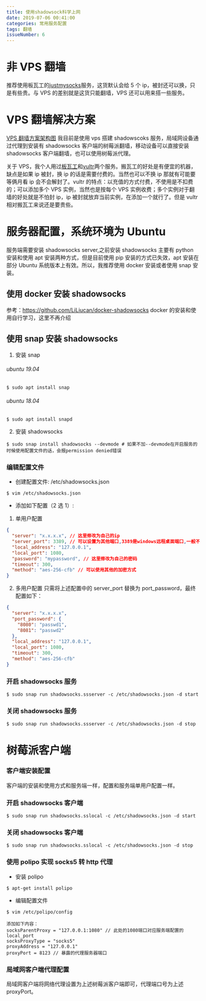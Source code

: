 ```yaml
---
title: 使用shadowsock科学上网
date: 2019-07-06 00:41:00
categories: 常用服务配置
tags: 翻墙
issueNumber: 6
---
```


# 非 VPS 翻墙

推荐使用板瓦工的[justmysocks](http://justmysocks1.net)服务，这货默认会给 5 个 ip，被封还可以换，只是有些贵。与 VPS 的差别就是这货只能翻墙，VPS 还可以用来搭一些服务。

# VPS 翻墙解决方案

[VPS 翻墙方案架构图](https://github.com/LiLiucan/drawio-charts/blob/master/shadowsocks.png)
我目前是使用 vps 搭建 shadowscoks 服务，局域网设备通过代理到安装有 shadowsocks 客户端的树莓派翻墙，移动设备可以直接安装 shadowsocks 客户端翻墙，也可以使用树莓派代理。

关于 VPS，我个人用过[板瓦工](https://bwh88.net)和[vultr](https://vultr.com)两个服务。搬瓦工的好处是有便宜的机器，缺点是如果 ip 被封，换 ip 的话是需要付费的。当然也可以不换 ip 那就有可能要等俩月看 ip 会不会解封了。vultr 的特点：以充值的方式付费，不使用是不扣费的；可以添加多个 VPS 实例，当然也是按每个 VPS 实例收费；多个实例对于翻墙的好处就是不怕封 ip，ip 被封就放弃当前实例，在添加一个就行了。但是 vultr 相对搬瓦工来说还是要贵些。

# 服务器配置，系统环境为 Ubuntu

服务端需要安装 shadowsocks server,之前安装 shadowsocks 主要有 python 安装和使用 apt 安装两种方式，但是目前使用 pip 安装的方式已失效，apt 安装在部分 Ubuntu 系统版本上有效。所以，我推荐使用 docker 安装或者使用 snap 安装。

## 使用 docker 安装 shadowsocks

参考：https://github.com/LiLiucan/docker-shadowsocks
docker 的安装和使用自行学习，这里不再介绍

## 使用 snap 安装 shadowsocks

1. 安装 snap

###### ubuntu 19.04

```shell
$ sudo apt install snap
```

###### ubuntu 18.04

```shell
$ sudo apt install snapd
```

2. 安装 shadowsocks

```shell
$ sudo snap install shadowsocks --devmode # 如果不加--devmode在开启服务的时候使用配置文件的话，会报permission denied错误
```

### 编辑配置文件

- 创建配置文件: /etc/shadowsocks.json

```shell
$ vim /etc/shadowsocks.json
```

- 添加如下配置（2 选 1）:

1. 单用户配置

```json
{
  "server": "x.x.x.x", // 这里修改为自己的ip
  "server_port": 3389, // 可以设置为其他端口,3389是windows远程桌面端口,一般不会被封
  "local_address": "127.0.0.1",
  "local_port": 1080,
  "password": "mypassword", // 这里修改为自己的密码
  "timeout": 300,
  "method": "aes-256-cfb" // 可以使用其他的加密方式
}
```

2. 多用户配置
   只需将上述配置中的 server_port 替换为 port_password，最终配置如下：

```json
{
  "server": "x.x.x.x",
  "port_password": {
    "8080": "passwd1",
    "8081": "passwd2"
  },
  "local_address": "127.0.0.1",
  "local_port": 1080,
  "timeout": 300,
  "method": "aes-256-cfb"
}
```

### 开启 shadowsocks 服务

```shell
$ sudo snap run shadowsocks.ssserver -c /etc/shadowsocks.json -d start
```

### 关闭 shadowsocks 服务

```shell
$ sudo snap run shadowsocks.ssserver -c /etc/shadowsocks.json -d stop
```

# 树莓派客户端

### 客户端安装配置

客户端的安装和使用方式和服务端一样，配置和服务端单用户配置一样。

### 开启 shadowsocks 客户端

```shell
$ sudo snap run shadowsocks.sslocal -c /etc/shadowsocks.json -d start
```

### 关闭 shadowsocks 客户端

```shell
$ sudo snap run shadowsocks.sslocal -c /etc/shadowsocks.json -d stop
```

### 使用 polipo 实现 socks5 转 http 代理

- 安装 polipo

```shell
$ apt-get install polipo
```

- 编辑配置文件

```shell
$ vim /etc/polipo/config

添加如下内容：
socksParentProxy = "127.0.0.1:1080" // 此处的1080端口对应服务端配置的local_port
socksProxyType = "socks5"
proxyAddress = "127.0.0.1"
proxyPort = 8123 // 暴露的代理服务器端口
```

### 局域网客户端代理配置

局域网客户端将网络代理设置为上述树莓派客户端即可，代理端口号为上述 proxyPort。
